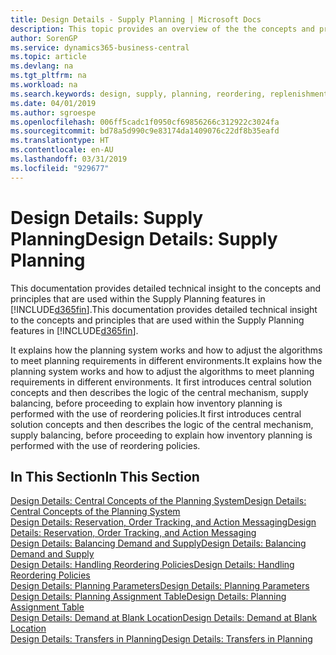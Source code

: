 ```yaml
---
title: Design Details - Supply Planning | Microsoft Docs
description: This topic provides an overview of the the concepts and principles that are used within the Supply Planning features in Business Central.
author: SorenGP
ms.service: dynamics365-business-central
ms.topic: article
ms.devlang: na
ms.tgt_pltfrm: na
ms.workload: na
ms.search.keywords: design, supply, planning, reordering, replenishment
ms.date: 04/01/2019
ms.author: sgroespe
ms.openlocfilehash: 006ff5cadc1f0950cf69856266c312922c3024fa
ms.sourcegitcommit: bd78a5d990c9e83174da1409076c22df8b35eafd
ms.translationtype: HT
ms.contentlocale: en-AU
ms.lasthandoff: 03/31/2019
ms.locfileid: "929677"
---
```

# <a name="design-details-supply-planning"></a><span data-ttu-id="cad58-103">Design Details: Supply Planning</span><span class="sxs-lookup"><span data-stu-id="cad58-103">Design Details: Supply Planning</span></span>
<span data-ttu-id="cad58-104">This documentation provides detailed technical insight to the concepts and principles that are used within the Supply Planning features in [!INCLUDE[d365fin](includes/d365fin_md.md)].</span><span class="sxs-lookup"><span data-stu-id="cad58-104">This documentation provides detailed technical insight to the concepts and principles that are used within the Supply Planning features in [!INCLUDE[d365fin](includes/d365fin_md.md)].</span></span>  

<span data-ttu-id="cad58-105">It explains how the planning system works and how to adjust the algorithms to meet planning requirements in different environments.</span><span class="sxs-lookup"><span data-stu-id="cad58-105">It explains how the planning system works and how to adjust the algorithms to meet planning requirements in different environments.</span></span> <span data-ttu-id="cad58-106">It first introduces central solution concepts and then describes the logic of the central mechanism, supply balancing, before proceeding to explain how inventory planning is performed with the use of reordering policies.</span><span class="sxs-lookup"><span data-stu-id="cad58-106">It first introduces central solution concepts and then describes the logic of the central mechanism, supply balancing, before proceeding to explain how inventory planning is performed with the use of reordering policies.</span></span>  

## <a name="in-this-section"></a><span data-ttu-id="cad58-107">In This Section</span><span class="sxs-lookup"><span data-stu-id="cad58-107">In This Section</span></span>  
[<span data-ttu-id="cad58-108">Design Details: Central Concepts of the Planning System</span><span class="sxs-lookup"><span data-stu-id="cad58-108">Design Details: Central Concepts of the Planning System</span></span>](design-details-central-concepts-of-the-planning-system.md)  
[<span data-ttu-id="cad58-109">Design Details: Reservation, Order Tracking, and Action Messaging</span><span class="sxs-lookup"><span data-stu-id="cad58-109">Design Details: Reservation, Order Tracking, and Action Messaging</span></span>](design-details-reservation-order-tracking-and-action-messaging.md)  
[<span data-ttu-id="cad58-110">Design Details: Balancing Demand and Supply</span><span class="sxs-lookup"><span data-stu-id="cad58-110">Design Details: Balancing Demand and Supply</span></span>](design-details-balancing-demand-and-supply.md)  
[<span data-ttu-id="cad58-111">Design Details: Handling Reordering Policies</span><span class="sxs-lookup"><span data-stu-id="cad58-111">Design Details: Handling Reordering Policies</span></span>](design-details-handling-reordering-policies.md)  
[<span data-ttu-id="cad58-112">Design Details: Planning Parameters</span><span class="sxs-lookup"><span data-stu-id="cad58-112">Design Details: Planning Parameters</span></span>](design-details-planning-parameters.md)  
[<span data-ttu-id="cad58-113">Design Details: Planning Assignment Table</span><span class="sxs-lookup"><span data-stu-id="cad58-113">Design Details: Planning Assignment Table</span></span>](design-details-planning-assignment-table.md)  
[<span data-ttu-id="cad58-114">Design Details: Demand at Blank Location</span><span class="sxs-lookup"><span data-stu-id="cad58-114">Design Details: Demand at Blank Location</span></span>](design-details-demand-at-blank-location.md)  
[<span data-ttu-id="cad58-115">Design Details: Transfers in Planning</span><span class="sxs-lookup"><span data-stu-id="cad58-115">Design Details: Transfers in Planning</span></span>](design-details-transfers-in-planning.md)
